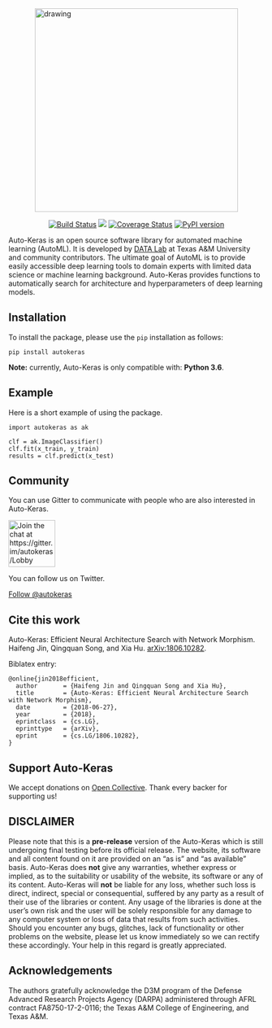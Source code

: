 <img src="https://github.com/jhfjhfj1/autokeras/blob/master/logo.png?raw=true" alt="drawing" width="400px" style="display: block; margin-left: auto; margin-right: auto"/>

<div style="text-align: center">
<p>
<a class="badge-align" href="https://travis-ci.org/jhfjhfj1/autokeras"><img alt="Build Status" src="https://travis-ci.org/jhfjhfj1/autokeras.svg?branch=master"/></a>
<a class="badge-align" href="https://www.codacy.com/app/jhfjhfj1/autokeras?utm_source=github.com&amp;utm_medium=referral&amp;utm_content=jhfjhfj1/autokeras&amp;utm_campaign=Badge_Grade"><img src="https://api.codacy.com/project/badge/Grade/620bd322918c476aa33230ec911a4301"/></a>
<a class="badge-align" href='https://coveralls.io/github/jhfjhfj1/autokeras'><img src='https://coveralls.io/repos/github/jhfjhfj1/autokeras/badge.svg' alt='Coverage Status' /></a>
<a class="badge-align" href="https://badge.fury.io/py/autokeras"><img src="https://badge.fury.io/py/autokeras.svg" alt="PyPI version"></a>
</p>
</div>

Auto-Keras is an open source software library for automated machine learning (AutoML).
It is developed by <a href="http://faculty.cs.tamu.edu/xiahu/index.html" target="_blank" rel="nofollow">DATA Lab</a> at Texas A&M University and community contributors.
The ultimate goal of AutoML is to provide easily accessible deep learning tools to domain experts with limited data science or machine learning background. 
Auto-Keras provides functions to automatically search for architecture and hyperparameters of deep learning models.

## Installation


To install the package, please use the `pip` installation as follows:

    pip install autokeras
    
**Note:** currently, Auto-Keras is only compatible with: **Python 3.6**.

## Example

Here is a short example of using the package.


    import autokeras as ak

    clf = ak.ImageClassifier()
    clf.fit(x_train, y_train)
    results = clf.predict(x_test)

## Community

You can use Gitter to communicate with people who are also interested in Auto-Keras.

<a href="https://gitter.im/autokeras/Lobby?utm_source=badge&utm_medium=badge&utm_campaign=pr-badge&utm_content=badge"><img src="https://badges.gitter.im/autokeras/Lobby.svg" alt="Join the chat at https://gitter.im/autokeras/Lobby" style="width: 92px"></a>

You can follow us on Twitter.

<a href="https://twitter.com/autokeras" class="twitter-follow-button" data-show-count="false">Follow @autokeras</a><script async src="https://platform.twitter.com/widgets.js" charset="utf-8"></script>

## Cite this work

Auto-Keras: Efficient Neural Architecture Search with Network Morphism.
Haifeng Jin, Qingquan Song, and Xia Hu.
[arXiv:1806.10282](https://arxiv.org/abs/1806.10282).

Biblatex entry:

    @online{jin2018efficient,
      author       = {Haifeng Jin and Qingquan Song and Xia Hu},
      title        = {Auto-Keras: Efficient Neural Architecture Search with Network Morphism},
      date         = {2018-06-27},
      year         = {2018},
      eprintclass  = {cs.LG},
      eprinttype   = {arXiv},
      eprint       = {cs.LG/1806.10282},
    }
 
## Support Auto-Keras

We accept donations on [Open Collective](https://opencollective.com/autokeras).
Thank every backer for supporting us!

<script src="https://opencollective.com/autokeras/banner.js">
</script>

## DISCLAIMER

Please note that this is a **pre-release** version of the Auto-Keras which is still undergoing final testing before its official release. The website, its software and all content found on it are provided on an
“as is” and “as available” basis. Auto-Keras does **not** give any warranties, whether express or implied, as to the suitability or usability of the website, its software or any of its content. Auto-Keras will **not** be liable for any loss, whether such loss is direct, indirect, special or consequential, suffered by any party as a result of their use of the libraries or content. Any usage of the libraries is done at the user’s own risk and the user will be solely responsible for any damage to any computer system or loss of data that results from such activities. Should you encounter any bugs, glitches, lack of functionality or
other problems on the website, please let us know immediately so we
can rectify these accordingly. Your help in this regard is greatly
appreciated.

## Acknowledgements

The authors gratefully acknowledge the D3M program of the Defense Advanced Research Projects Agency (DARPA) administered through AFRL contract FA8750-17-2-0116; the Texas A&M College of Engineering, and Texas A&M. 
